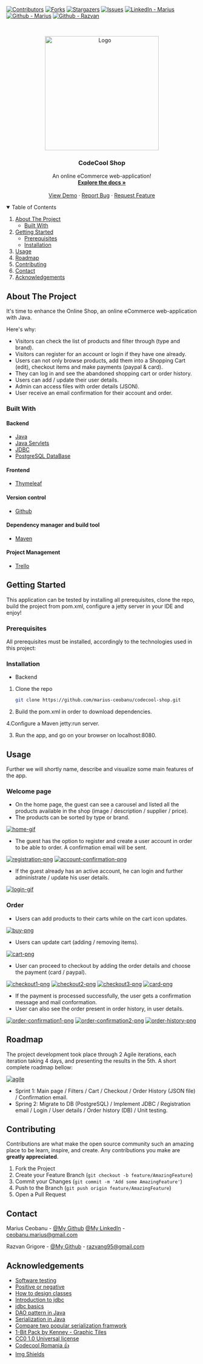 <!--
*** Thanks for checking out the Best-README-Template. If you have a suggestion
*** that would make this better, please fork the repo and create a pull request
*** or simply open an issue with the tag "enhancement".
*** Thanks again! Now go create something AMAZING! :D
-->



<!-- PROJECT SHIELDS -->
<!--
*** I'm using markdown "reference style" links for readability.
*** Reference links are enclosed in brackets [ ] instead of parentheses ( ).
*** See the bottom of this document for the declaration of the reference variables
*** for contributors-url, forks-url, etc. This is an optional, concise syntax you may use.
*** https://www.markdownguide.org/basic-syntax/#reference-style-links
-->
[![Contributors][contributors-shield]][contributors-url]
[![Forks][forks-shield]][forks-url]
[![Stargazers][stars-shield]][stars-url]
[![Issues][issues-shield]][issues-url]
[![LinkedIn - Marius][linkedin-shield]][linkedin-marius-url]
[![Github - Marius][github-marius-shield]][github-marius-url]
[![Github - Razvan][github-razvan-shield]][github-razvan-url]



<!-- PROJECT LOGO -->
<br />
<p align="center">
  <a href="https://github.com/marius-ceobanu/codecool-shop.git">
    <img src="src/main/webapp/static/img/codecool-logo.png" alt="Logo" width="300">
  </a>

<h3 align="center">CodeCool Shop</h3>

  <p align="center">
    An online eCommerce web-application!
    <br />
    <a href="https://github.com/marius-ceobanu/codecool-shop.git"><strong>Explore the docs »</strong></a>
    <br />
    <br />
    <a href="https://github.com/marius-ceobanu/codecool-shop">View Demo</a>
    ·
    <a href="https://github.com/marius-ceobanu/codecool-shop/issues">Report Bug</a>
    ·
    <a href="https://github.com/marius-ceobanu/codecool-shop/issues">Request Feature</a>
  </p>



<!-- TABLE OF CONTENTS -->
<details open="open">
  <summary>Table of Contents</summary>
  <ol>
    <li>
      <a href="#about-the-project">About The Project</a>
      <ul>
        <li><a href="#built-with">Built With</a></li>
      </ul>
    </li>
    <li>
      <a href="#getting-started">Getting Started</a>
      <ul>
        <li><a href="#prerequisites">Prerequisites</a></li>
        <li><a href="#installation">Installation</a></li>
      </ul>
    </li>
    <li><a href="#usage">Usage</a></li>
    <li><a href="#roadmap">Roadmap</a></li>
    <li><a href="#contributing">Contributing</a></li>
    <li><a href="#contact">Contact</a></li>
    <li><a href="#acknowledgements">Acknowledgements</a></li>
  </ol>
</details>



<!-- ABOUT THE PROJECT -->
## About The Project

It's time to enhance the Online Shop, an online eCommerce web-application with Java.  

Here's why:
* Visitors can check the list of products and filter through (type and brand).
* Visitors can register for an account or login if they have one already.
* Users can not only browse products, add them into a Shopping Cart (edit), checkout items and make payments (paypal & card).
* They can log in and see the abandoned shopping cart or order history.
* Users can add / update their user details.
* Admin can access files with order details (JSON).
* User receive an email confirmation for their account and order.

### Built With

#### Backend
* [Java](https://www.java.com/)
* [Java Servlets](https://docs.oracle.com/javaee/5/tutorial/doc/bnafe.html/)
* [JDBC](https://docs.oracle.com/javase/tutorial/jdbc/basics/index.html)
* [PostgreSQL DataBase](https://www.postgresql.org/)

#### Frontend
* [Thymeleaf](https://www.thymeleaf.org/)

#### Version control
* [Github](https://www.github.com/)

#### Dependency manager and build tool
* [Maven](https://maven.apache.org/)

#### Project Management
* [Trello](https://www.trello.com/)



<!-- GETTING STARTED -->
## Getting Started

This application can be tested by installing all prerequisites, clone the repo, build the project from pom.xml, configure a jetty server in your IDE and enjoy!

### Prerequisites

All prerequisites must be installed, accordingly to the technologies used in this project:

### Installation

* Backend

1. Clone the repo
   ```sh
   git clone https://github.com/marius-ceobanu/codecool-shop.git
   ```
2. Build the pom.xml in order to download dependencies.

4.Configure a Maven jetty:run server.

3. Run the app, and go on your browser on localhost:8080.

<!-- USAGE EXAMPLES -->
## Usage

Further we will shortly name, describe and visualize some main features of the app.

### Welcome page
* On the home page, the guest can see a carousel and listed all the products available in the shop (image / description / supplier / price).
* The products can be sorted by type or brand.

[![home-gif][home-gif]]()

* The guest has the option to register and create a user account in order to be able to order. A confirmation email will be sent.

[![registration-png][registration-png]]()
[![account-confirmation-png][account-confirmation-png]]()

* If the guest already has an active account, he can login and further administrate / update his user details.

[![login-gif][login-gif]]()

### Order
* Users can add products to their carts while on the cart icon updates.

[![buy-png][buy-png]]()

* Users can update cart (adding / removing items).

[![cart-png][cart-png]]()

* User can proceed to checkout by adding the order details and choose the payment (card / paypal).

[![checkout1-png][checkout1-png]]()
[![checkout2-png][checkout2-png]]()
[![checkout3-png][checkout3-png]]()
[![card-png][card-png]]()

* If the payment is processed successfully, the user gets a confirmation message and mail conformation.
* User can also see the order present in order history, in user details.

[![order-confirmation1-png][order-confirmation1-png]]()
[![order-confirmation2-png][order-confirmation2-png]]()
[![order-history-png][order-history-png]]()

<!-- ROADMAP -->
## Roadmap

The project development took place through 2 Agile iterations, each iteration taking 4 days, and presenting the results in the 5th. A short complete roadmap bellow:

[![agile][agile]]()

* Sprint 1: Main page / Filters / Cart / Checkout / Order History (JSON file) / Confirmation email. 
* Spring 2: Migrate to DB (PostgreSQL) / Implement JDBC / Registration email / Login / User details / Order history (DB) / Unit testing.

<!-- CONTRIBUTING -->
## Contributing

Contributions are what make the open source community such an amazing place to be learn, inspire, and create. Any contributions you make are **greatly appreciated**.

1. Fork the Project
2. Create your Feature Branch (`git checkout -b feature/AmazingFeature`)
3. Commit your Changes (`git commit -m 'Add some AmazingFeature'`)
4. Push to the Branch (`git push origin feature/AmazingFeature`)
5. Open a Pull Request


<!-- CONTACT -->
## Contact

Marius Ceobanu - [@My Github](https://github.com/marius-ceobanu) [@My LinkedIn](https://www.linkedin.com/in/marius-ciprian-ceobanu-3431157b) - ceobanu.marius@gmail.com

Razvan Grigore - [@My Github](https://github.com/rgrigore) - razvang95@gmail.com


<!-- ACKNOWLEDGEMENTS -->
## Acknowledgements
* [Software testing](/pages/general/software-testing)
* [Positive or negative](https://stackoverflow.com/questions/8162423)
* [How to design classes](/pages/java/how-to-design-classes)
* [Introduction to jdbc](/pages/java/introduction-to-jdbc)
* [jdbc basics](https://docs.oracle.com/javase/tutorial/jdbc/basics/index.html)
* [DAO pattern in Java](https://www.baeldung.com/java-dao-pattern)
* [Serialization in Java](/pages/java/serialization-in-java)
* [Compare two popular serialization framwork](https://www.baeldung.com/jackson-vs-gson)
* [1-Bit Pack by Kenney - Graphic Tiles](https://kenney.nl/assets/bit-pack)
* [CC0 1.0 Universal license](https://creativecommons.org/publicdomain/zero/1.0/)
* [Codecool Romania :thumbsup:](https://codecool.com/ro/)
* [Img Shields](https://shields.io)


<!-- MARKDOWN LINKS & IMAGES -->
<!-- https://www.markdownguide.org/basic-syntax/#reference-style-links -->
[contributors-shield]: https://img.shields.io/badge/Contributers-2-brightgreen
[contributors-url]: https://github.com/marius-ceobanu/codecool-shop/graphs/contributors
[forks-shield]: https://img.shields.io/badge/Forks-0-blue
[forks-url]: https://github.com/marius-ceobanu/codecool-shop/network/members
[stars-shield]: https://img.shields.io/badge/Stars-2-blue
[stars-url]: https://github.com/marius-ceobanu/codecool-shop/stargazers
[issues-shield]: https://img.shields.io/github/issues/marius-ceobanu/codecool-shop
[issues-url]: https://github.com/marius-ceobanu/codecool-shop/issues
[linkedin-shield]: https://img.shields.io/twitter/url?label=Linkedin%20-%20Marius&logo=LINKEDIN&style=social&url=https%3A%2F%2Fwww.linkedin.com%2Fin%2Fmarius-ciprian-ceobanu-3431157b
[linkedin-marius-url]: https://www.linkedin.com/in/marius-ciprian-ceobanu-3431157b
[github-marius-shield]: https://img.shields.io/twitter/url?label=GitHub%20-%20Marius&logo=Github&style=social&url=https%3A%2F%2Fgithub.com%2Fmarius-ceobanu
[github-marius-url]: https://github.com/marius-ceobanu
[github-razvan-shield]: https://img.shields.io/twitter/url?label=GitHub%20-%20Razvan&logo=Github&style=social&url=https%3A%2F%2Fgithub.com%2Frgrigore
[github-razvan-url]: https://github.com/rgrigore
<!-- IMAGES -->
[home-gif]: src/main/resources/home.gif
[registration-png]: src/main/resources/register.png
[account-confirmation-png]: src/main/resources/account_confirmation.png
[login-gif]: src/main/resources/login.gif
[buy-png]: src/main/resources/adding-to-cart.png
[cart-png]: src/main/resources/cart.png
[checkout1-png]: src/main/resources/checkout1.png
[checkout2-png]: src/main/resources/checkout2.png
[checkout3-png]: src/main/resources/checkout3.png
[card-png]: src/main/resources/card_payment.png
[order-confirmation1-png]: src/main/resources/order-confirmation1.png
[order-confirmation2-png]: src/main/resources/order_confirmation2.png
[order-history-png]: src/main/resources/order_history.png
[agile]: src/main/resources/agile-logo.png
